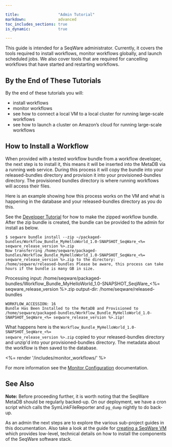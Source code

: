```yaml
---

title:                 "Admin Tutorial"
markdown:              advanced
toc_includes_sections: true
is_dynamic:            true

---
```


This guide is intended for a SeqWare administrator. Currently, it covers the
tools required to install workflows, monitor workflows globally, and launch
scheduled jobs. We also cover tools that are required for cancelling workflows
that have started and restarting workflows.

<!--In the near future, this guide will also include information on how to setup
SeqWare at your site or on the cloud.  It focuses on what you need to do to get
“real” work done e.g. to run workflows you create on datasets that require
multiple nodes to analyze the data in a reasonable amount of time.  There are
basically two approaches for this, connect the VirtualBox VM to a cluster at
your local site or to launch a full SeqWare cluster on EC2 using Starcluster.
Either of these approaches will leave you with a system that can process large
amounts of data. This guide assumes you are an IT admin at your site or are
working with an admin since some of the steps will require “root” privileges.
-->

## By the End of These Tutorials

By the end of these tutorials you will:

* install workflows
* monitor workflows
* see how to connect a local VM to a local cluster for running large-scale workflows
* see how to launch a cluster on Amazon’s cloud for running large-scale workflows

## How to Install a Workflow

<!-- make this install from a zip for the admin guide --> 
When provided with a tested workflow bundle from a workflow developer, the next step
is to install it, this means it will be inserted into the MetaDB via a running
web service.  During this process it will copy the bundle into your
released-bundles directory and provision it into your provisioned-bundles
directory. The provisioned bundles directory is where running workflows will
access their files.

Here is an example showing how this process works on the VM and what is
happening in the database and your released-bundles directory as you do this.

See the [Developer Tutorial](/docs/3-getting-started/developer-tutorial/) for
how to make the zipped workflow bundle. After the zip bundle is created, the
bundle can be provided to the admin for install as below.

	$ seqware bundle install --zip ~/packaged-bundles/Workflow_Bundle_MyHelloWorld_1.0-SNAPSHOT_SeqWare_<%= seqware_release_version %>.zip 
	Now transferring /home/seqware/packaged-bundles/Workflow_Bundle_MyHelloWorld_1.0-SNAPSHOT_SeqWare_<%= seqware_release_version %>.zip to the directory: /home/seqware/released-bundles Please be aware, this process can take hours if the bundle is many GB in size.
Processing input: /home/seqware/packaged-bundles/Workflow_Bundle_MyHelloWorld_1.0-SNAPSHOT_SeqWare_<%= seqware_release_version %>.zip
      output-dir: /home/seqware/released-bundles
	
	WORKFLOW_ACCESSION: 16
	Bundle Has Been Installed to the MetaDB and Provisioned to /home/seqware/packaged-bundles/Workflow_Bundle_MyHelloWorld_1.0-SNAPSHOT_SeqWare_<%= seqware_release_version %>.zip!


What happens here is the <code>Workflow_Bundle_MyHelloWorld_1.0-SNAPSHOT_SeqWare_<%= seqware_release_version %>.zip</code> copied to your released-bundles directory and unzip'd into your provisioned-bundles directory. The metadata about the workflow is then saved to the database.

<%= render '/includes/monitor_workflows/' %>

For more information see the [Monitor Configuration](/docs/6-pipeline/monitor_configuration/) documentation.

## See Also

<p class="warning"><strong>Note:</strong>
Before proceeding further, it is worth noting that the SeqWare MetaDB should be regularly backed-up. 
On our deployment, we have a cron script which calls the SymLinkFileReporter and <code>pg_dump</code> nightly to do back-up. 
</p>


As an admin the next steps are to explore the various sub-project guides in
this documentation.  Also take a look at the guide for [creating a SeqWare
VM](/docs/2a-installation-from-scratch/) which provides low-level, technical
details on how to install the components of the SeqWare software stack. 


<!--
## Coming Soon

We are also preparing guides which will walk administrators through

* Hooking up to an SGE cluster (Pegasus)
* Hooking up to an Oozie cluster
* Hooking up to an LSF cluster
-->

